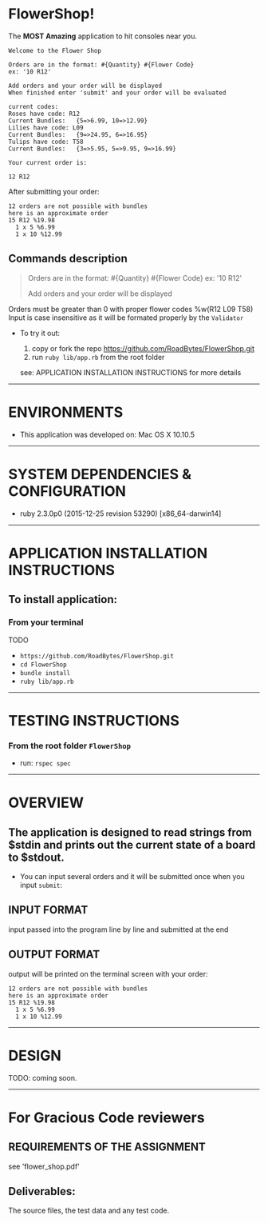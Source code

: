 # FlowerShop!

The **MOST Amazing** application to hit consoles near you.


```
Welcome to the Flower Shop

Orders are in the format: #{Quantity} #{Flower Code}
ex: '10 R12'

Add orders and your order will be displayed
When finished enter 'submit' and your order will be evaluated

current codes:
Roses have code: R12
Current Bundles:   {5=>6.99, 10=>12.99}
Lilies have code: L09
Current Bundles:   {9=>24.95, 6=>16.95}
Tulips have code: T58
Current Bundles:   {3=>5.95, 5=>9.95, 9=>16.99}

Your current order is:

12 R12
```

After submitting your order:

```
12 orders are not possible with bundles
here is an approximate order
15 R12 %19.98
  1 x 5 %6.99
  1 x 10 %12.99
```

## Commands description

> Orders are in the format: #{Quantity} #{Flower Code}
> ex: '10 R12'
>
> Add orders and your order will be displayed

Orders must be greater than 0 with proper flower codes %w(R12 L09 T58)
Input is case insensitive as it will be formated properly by the `Validator`

* To try it out:
  1. copy or fork the repo https://github.com/RoadBytes/FlowerShop.git
  2. run `ruby lib/app.rb` from the root folder

  see: APPLICATION INSTALLATION INSTRUCTIONS for more details

---

# ENVIRONMENTS

* This application was developed on: Mac OS X 10.10.5

---

# SYSTEM DEPENDENCIES & CONFIGURATION

* ruby 2.3.0p0 (2015-12-25 revision 53290) [x86_64-darwin14]

---

# APPLICATION INSTALLATION INSTRUCTIONS

## To install application:

### From your terminal

  TODO
* `https://github.com/RoadBytes/FlowerShop.git`
* `cd FlowerShop`
* `bundle install`
* `ruby lib/app.rb`

---

# TESTING INSTRUCTIONS

### From the root folder `FlowerShop`

* run: `rspec spec`

---

# OVERVIEW

## The application is designed to read strings from $stdin and prints out the current state of a board to $stdout.

* You can input several orders and it will be submitted once when you input
  `submit`:

## INPUT FORMAT

input passed into the program line by line and submitted at the end

## OUTPUT FORMAT

output will be printed on the terminal screen with your order:

```
12 orders are not possible with bundles
here is an approximate order
15 R12 %19.98
  1 x 5 %6.99
  1 x 10 %12.99
```

---

# DESIGN

TODO: coming soon.

---

# For Gracious Code reviewers

## REQUIREMENTS OF THE ASSIGNMENT

see 'flower_shop.pdf'

## Deliverables:

The source files, the test data and any test code.

